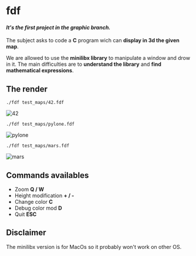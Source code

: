 # **fdf**
#### *It's the first project in the graphic branch.*

The subject asks to code a **C** program wich can **display in 3d the given map**.

We are allowed to use the **minilibx library** to manipulate a window and drow in it.
The main difficulties are to **understand the library** and **find mathematical expressions**.

## **The render**

`./fdf test_maps/42.fdf`

![42](https://github.com/afanneau42/readme_ressources/blob/master/fdf/42.png)


`./fdf test_maps/pylone.fdf`

![pylone](https://github.com/afanneau42/readme_ressources/blob/master/fdf/pylone.png)


`./fdf test_maps/mars.fdf`

![mars](https://github.com/afanneau42/readme_ressources/blob/master/fdf/mars.png)


## **Commands availables**

* Zoom						**Q / W**
* Height modification		**+ / -**
* Change color				**C**
* Debug color mod			**D**
* Quit						**ESC**

## **Disclaimer**

The minilibx version is for MacOs so it probably won't work on other OS.

